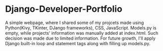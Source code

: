 # Django-Developer-Portfolio
A simple webpage, where I shared some of my projcets made using Python(Kivy, TKinter, DJango frameworks), CSS, JavaScript. 
Models.py is empty, while projects' information was manually added at index.html. Such decision was made due to limited information. For future growth, I'll apply Django built-in loop and statement tags along with filling up models.py.
